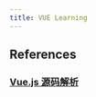 ```yaml
---
title: VUE Learning
---
```


## References
### [Vue.js 源码解析](https://github.com/answershuto/learnVue)
